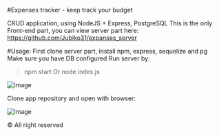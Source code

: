 #Expenses tracker - keep track your budget

CRUD application, using NodeJS + Express, PostgreSQL
This is the only Front-end part, you can view server part here: https://github.com/Jubiko31/expanses_server

#Usage:
First clone server part, install npm, express, sequelize and pg
Make sure you have DB configured
Run server by:
> npm start
Or
> node index.js

![image](https://user-images.githubusercontent.com/53910160/180071612-df1d1662-99e6-45cf-ac34-2ccdb95382e9.png)

Clone app repository and open with browser:

![image](https://user-images.githubusercontent.com/53910160/180072483-47d104d6-6d2f-4e19-b342-2985a796dded.png)







© All right reserved


